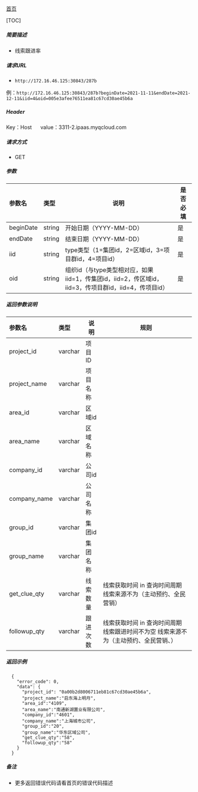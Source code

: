 [首页](README.md)

[TOC]
    
##### 简要描述

- 线索跟进率

##### 请求URL
- ` http://172.16.46.125:30843/287b `

例：` http://172.16.46.125:30843/287b?beginDate=2021-11-11&endDate=2021-12-11&iid=4&oid=005e3afee76511ea81c67cd30ae45b6a `

##### Header
Key：Host     
value：3311-2.ipaas.myqcloud.com
  
##### 请求方式
- GET 

##### 参数

|参数名|类型|说明|是否必填|
|:----    |:----- |-----   |-----   |
|beginDate |string |开始日期（YYYY-MM-DD）   |是|
|endDate |string |结束日期（YYYY-MM-DD）    |是|
|iid |string |type类型（1=集团id，2=区域id，3=项目群id，4=项目id）    |是|
|oid |string |组织id（与type类型相对应，如果iid=1，传集团id，iid=2，传区域id，iid=3，传项目群id，iid=4，传项目id）    |是|



##### 返回参数说明 

|参数名|类型|说明|规则|
|:-----  |:-----|----- |----- |
|project_id |varchar   |项目ID  |  |
|project_name |varchar   |项目名称  |  |
|area_id |varchar   |区域id  |  |
|area_name |varchar   |区域名称  |  |
|company_id |varchar   |公司id  |  |
|company_name |varchar   |公司名称  |  |
|group_id |varchar   |集团id  |  |
|group_name |varchar   |集团名称  |  |
|get_clue_qty |varchar   |线索数量  |线索获取时间 in 查询时间周期  线索来源不为（主动预约、全民营销）|
|followup_qty |varchar   |跟进次数  |线索获取时间 in 查询时间周期  线索跟进时间不为空 线索来源不为（主动预约、全民营销、）|

##### 返回示例 

``` 
  {
    "error_code": 0,
    "data": {
      "project_id": "0a00b2d8006711eb81c67cd30ae45b6a",
	  "project_name":"启东海上明月",
	  "area_id":"4109",
	  "area_name":"南通新湖置业有限公司",
	  "company_id":"4601",
	  "company_name":"上海城市公司",
	  "group_id":"20",
	  "group_name":"华东区域公司",
	  "get_clue_qty":"58",
	  "followup_qty":"58"
    }
  }
```

##### 备注 

- 更多返回错误代码请看首页的错误代码描述




